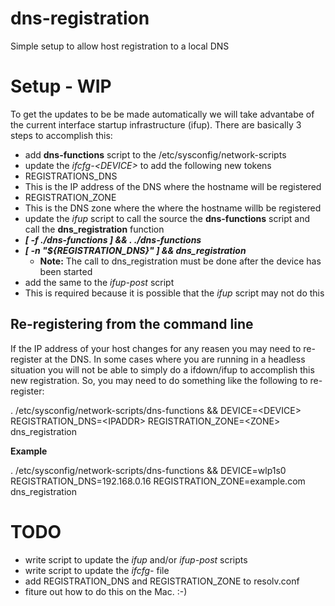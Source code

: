 # dns-registration
Simple setup to allow host registration to a local  DNS

# Setup - WIP

To get the updates to be be made automatically we will take advantabe of the
current interface startup infrastructure (ifup). There are basically 3 steps
to accomplish this:

* add **dns-functions** script to the /etc/sysconfig/network-scripts
* update the *ifcfg-<DEVICE\>* to add the following new tokens
 * REGISTRATIONS_DNS
  * This is the IP address of the DNS where the hostname will be registered
 * REGISTRATION_ZONE
  * This is the DNS zone where the where the hostname willb be registered
* update the *ifup* script to call the source the **dns-functions** script and call the **dns_registration** function
 * __*[ -f ./dns-functions ] && . ./dns-functions*__
 * __*[ -n "${REGISTRATION_DNS}" ] && dns_registration*__
   * **Note:** The call to dns_registration must be done after the device has been started
* add the same to the *ifup-post* script
 * This is required because it is possible that the *ifup* script may not do this

## Re-registering from the command line

If the IP address of your host changes for any reasen you may need to re-register
at the DNS. In some cases where you are running in a headless situation you will
not be able to simply do a ifdown/ifup to accomplish this new registration. So,
you may need to do something like the following to re-register:

. /etc/sysconfig/network-scripts/dns-functions && DEVICE=<DEVICE\> REGISTRATION_DNS=<IPADDR\> REGISTRATION_ZONE=<ZONE\> dns_registration

**Example**

. /etc/sysconfig/network-scripts/dns-functions && DEVICE=wlp1s0 REGISTRATION_DNS=192.168.0.16 REGISTRATION_ZONE=example.com dns_registration

# TODO

* write script to update the *ifup* and/or *ifup-post* scripts
* write script to update the *ifcfg-<DEVICE>* file
* add REGISTRATION_DNS and REGISTRATION_ZONE to resolv.conf
* fiture out how to do this on the Mac.   :-)
